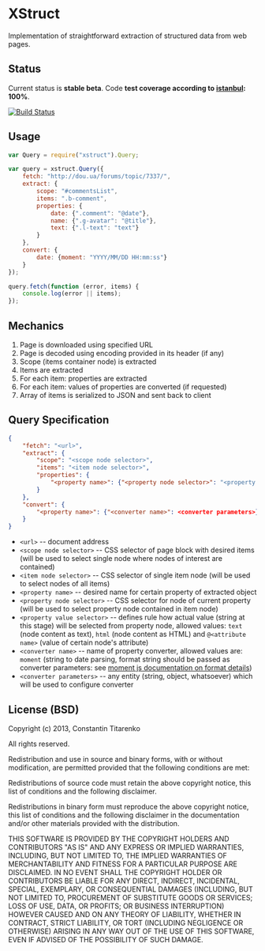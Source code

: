 XStruct
=======

Implementation of straightforward extraction of structured data from web pages.

Status
------

Current status is **stable beta**. Code **test coverage according to [istanbul](https://github.com/gotwarlost/istanbul): 100%**.

[![Build Status](https://travis-ci.org/titarenko/node-xstruct.png)](https://travis-ci.org/titarenko/node-xstruct)

Usage
-----

```js
var Query = require("xstruct").Query;

var query = xstruct.Query({
	fetch: "http://dou.ua/forums/topic/7337/",
	extract: {
		scope: "#commentsList",
		items: ".b-comment",
		properties: {
			date: {".comment": "@date"},
			name: {".g-avatar": "@title"},
			text: {".l-text": "text"}
		}
	},
	convert: {
		date: {moment: "YYYY/MM/DD HH:mm:ss"}
	}
});

query.fetch(function (error, items) {
	console.log(error || items);
});
```

Mechanics
---------

1. Page is downloaded using specified URL
2. Page is decoded using encoding provided in its header (if any)
3. Scope (items container node) is extracted
4. Items are extracted
5. For each item: properties are extracted
6. For each item: values of properties are converted (if requested)
7. Array of items is serialized to JSON and sent back to client

Query Specification
-------------------

```json
{
	"fetch": "<url>",
	"extract": {
		"scope": "<scope node selector>",
		"items": "<item node selector>",
		"properties": {
			"<property name>": {"<property node selector>": "<property value selector>"}
		}
	},
	"convert": {
		"<property name>": {"<converter name>": <converter parameters>}
	}
}
```

- `<url>` -- document address
- `<scope node selector>` -- CSS selector of page block with desired items (will be used to select single node where nodes of interest are contained)
- `<item node selector>` -- CSS selector of single item node (will be used to select nodes of all items)
- `<property name>` -- desired name for certain property of extracted object
- `<property node selector>` -- CSS selector for node of current property (will be used to select property node contained in item node)
- `<property value selector>` -- defines rule how actual value (string at this stage) will be selected from property node, allowed values: `text` (node content as text), `html` (node content as HTML) and `@<attribute name>` (value of certain node's attribute)
- `<converter name>` -- name of property converter, allowed values are: `moment` (string to date parsing, format string should be passed as converter parameters: see [moment js documentation on format details](http://momentjs.com/docs/#/parsing/string-format/)) 
- `<converter parameters>` -- any entity (string, object, whatsoever) which will be used to configure converter 

License (BSD)
-------------

Copyright (c) 2013, Constantin Titarenko

All rights reserved.


Redistribution and use in source and binary forms, with or without modification, are permitted provided that the following conditions are met:


Redistributions of source code must retain the above copyright notice, this list of conditions and the following disclaimer.

Redistributions in binary form must reproduce the above copyright notice, this list of conditions and the following disclaimer in the documentation and/or other materials provided with the distribution.

THIS SOFTWARE IS PROVIDED BY THE COPYRIGHT HOLDERS AND CONTRIBUTORS "AS IS" AND ANY EXPRESS OR IMPLIED WARRANTIES, INCLUDING, BUT NOT LIMITED TO, THE IMPLIED WARRANTIES OF MERCHANTABILITY AND FITNESS FOR A PARTICULAR PURPOSE ARE DISCLAIMED. IN NO EVENT SHALL THE COPYRIGHT HOLDER OR CONTRIBUTORS BE LIABLE FOR ANY DIRECT, INDIRECT, INCIDENTAL, SPECIAL, EXEMPLARY, OR CONSEQUENTIAL DAMAGES (INCLUDING, BUT NOT LIMITED TO, PROCUREMENT OF SUBSTITUTE GOODS OR SERVICES; LOSS OF USE, DATA, OR PROFITS; OR BUSINESS INTERRUPTION) HOWEVER CAUSED AND ON ANY THEORY OF LIABILITY, WHETHER IN CONTRACT, STRICT LIABILITY, OR TORT (INCLUDING NEGLIGENCE OR OTHERWISE) ARISING IN ANY WAY OUT OF THE USE OF THIS SOFTWARE, EVEN IF ADVISED OF THE POSSIBILITY OF SUCH DAMAGE.
